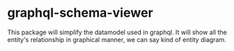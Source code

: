 # graphql-schema-viewer

This package will simplify the datamodel used in graphql. It will show all the entity's relationship in graphical manner, we can say kind of entity diagram.
